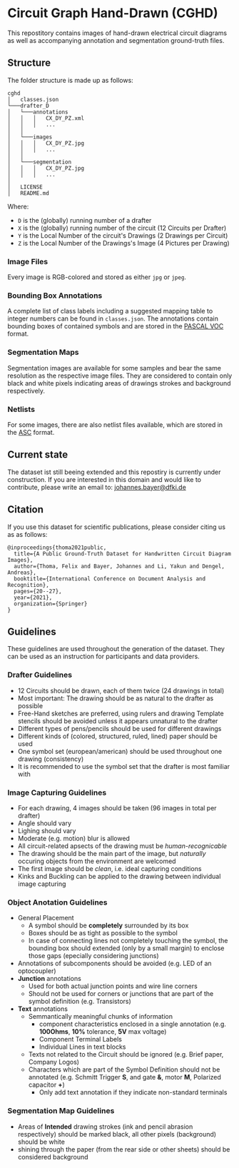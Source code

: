 # Circuit Graph Hand-Drawn (CGHD)
This repostitory contains images of hand-drawn electrical circuit diagrams as well as accompanying annotation and segmentation ground-truth files.

## Structure
The folder structure is made up as follows:

```
cghd
│   classes.json
└───drafter_D
│   └───annotations
│   │   │   CX_DY_PZ.xml
│   │   │   ...
│   │
│   └───images
│   │   │   CX_DY_PZ.jpg
│   │   │   ...
│   │
│   └───segmentation
│   │   │   CX_DY_PZ.jpg
│   │   │   ...
│
│   LICENSE
│   README.md
```

Where:

 - `D` is the (globally) running number of a drafter
 - `X` is the (globally) running number of the circuit (12 Circuits per Drafter)
 - `Y` is the Local Number of the circuit's Drawings (2 Drawings per Circuit)
 - `Z` is the Local Number of the Drawings's Image (4 Pictures per Drawing)

### Image Files
Every image is RGB-colored and stored as either `jpg` or `jpeg`.

### Bounding Box Annotations
A complete list of class labels including a suggested mapping table to integer numbers can be found in `classes.json`. The annotations contain bounding boxes of contained symbols and are stored in the [PASCAL VOC](http://host.robots.ox.ac.uk/pascal/VOC/) format.

### Segmentation Maps
Segmentation images are available for some samples and bear the same resolution as the respective image files. They are considered to contain only black and white pixels indicating areas of drawings strokes and background respectively.

### Netlists
For some images, there are also netlist files available, which are stored in the [ASC](http://ltwiki.org/LTspiceHelp/LTspiceHelp/Spice_Netlist.htm) format.

## Current state
The dataset ist still beeing extended and this repostiry is currently under construction. If you are interested in this domain and would like to contribute, please write an email to: johannes.bayer@dfki.de

## Citation

If you use this dataset for scientific publications, please consider citing us as as follows:

```
@inproceedings{thoma2021public,
  title={A Public Ground-Truth Dataset for Handwritten Circuit Diagram Images},
  author={Thoma, Felix and Bayer, Johannes and Li, Yakun and Dengel, Andreas},
  booktitle={International Conference on Document Analysis and Recognition},
  pages={20--27},
  year={2021},
  organization={Springer}
}
```

## Guidelines
These guidelines are used throughout the generation of the dataset. They can be used as an instruction for participants and data providers.

### Drafter Guidelines
 - 12 Circuits should be drawn, each of them twice (24 drawings in total)
 - Most important: The drawing should be as natural to the drafter as possible
 - Free-Hand sketches are preferred, using rulers and drawing Template stencils should be avoided unless it appears unnatural to the drafter
 - Different types of pens/pencils should be used for different drawings
 - Different kinds of (colored, structured, ruled, lined) paper should be used
 - One symbol set (european/american) should be used throughout one drawing (consistency)
 - It is recommended to use the symbol set that the drafter is most familiar with

### Image Capturing Guidelines
 - For each drawing, 4 images should be taken (96 images in total per drafter)
 - Angle should vary
 - Lighing should vary
 - Moderate (e.g. motion) blur is allowed
 - All circuit-related apsects of the drawing must be _human-recognicable_
 - The drawing should be the main part of the image, but _naturally_ occuring objects from the environment are welcomed
 - The first image should be _clean_, i.e. ideal capturing conditions
 - Kinks and Buckling can be applied to the drawing between individual image capturing

### Object Anotation Guidelines
 - General Placement
   - A symbol should be __completely__ surrounded by its box
   - Boxes should be as tight as possible to the symbol
   - In case of connecting lines not completely touching the symbol, the bounding box should extended (only by a small margin) to enclose those gaps (epecially considering junctions)
 - Annotations of subcomponents should be avoided (e.g. LED of an optocoupler)
 - **Junction** annotations 
   - Used for both actual junction points and wire line corners
   - Should not be used for corners or junctions that are part of the symbol definition (e.g. Transistors)
 - **Text** annotations
   - Semmantically meaningful chunks of information
     - component characteristics enclosed in a single annotation (e.g. __100Ohms__, __10%__ tolerance, __5V__ max voltage)
     - Component Terminal Labels
     - Individual Lines in text blocks
   - Texts not related to the Circuit should be ignored (e.g. Brief paper, Company Logos)
   - Characters which are part of the Symbol Definition should not be annotated (e.g. Schmitt Trigger __S__, and gate __&__, motor __M__, Polarized capacitor __+__)
     - Only add text annotation if they indicate non-standard terminals

### Segmentation Map Guidelines
 - Areas of __Intended__ drawing strokes (ink and pencil abrasion respectively) should be marked black, all other pixels (background) should be white
 - shining through the paper (from the rear side or other sheets) should be considered background
